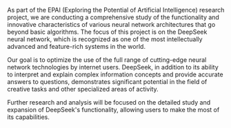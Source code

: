 As part of the EPAI (Exploring the Potential of Artificial Intelligence) research project, we are conducting a comprehensive study of the functionality and innovative characteristics of various neural network architectures that go beyond basic algorithms. The focus of this project is on the DeepSeek neural network, which is recognized as one of the most intellectually advanced and feature-rich systems in the world.

 Our goal is to optimize the use of the full range of cutting-edge neural network technologies by internet users. DeepSeek, in addition to its ability to interpret and explain complex information concepts and provide accurate answers to questions, demonstrates significant potential in the field of creative tasks and other specialized areas of activity.

 Further research and analysis will be focused on the detailed study and expansion of DeepSeek's functionality, allowing users to make the most of its capabilities.

